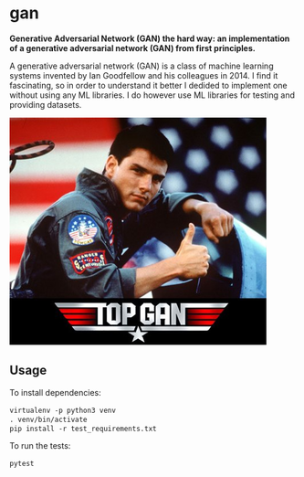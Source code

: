 # gan
**Generative Adversarial Network (GAN) the hard way: an implementation of a generative adversarial network (GAN) from first principles.**

A generative adversarial network (GAN) is a class of machine learning systems invented by Ian Goodfellow and his colleagues in 2014. I find it fascinating, so in order to understand it better I dedided to implement one without using any ML libraries. I do however use ML libraries for testing and providing datasets.

![♪♬_Highway to the danger zone_♬♫](https://github.com/luc4sdreyer/gan/blob/master/docs/top_gan.jpg?raw=true)

## Usage

To install dependencies:
```
virtualenv -p python3 venv
. venv/bin/activate
pip install -r test_requirements.txt

```

To run the tests:
```
pytest
```
